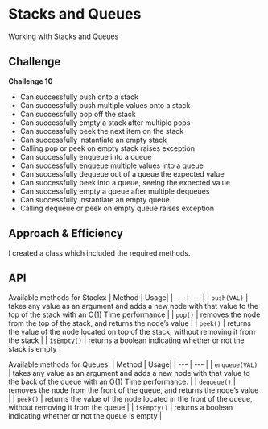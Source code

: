 # Stacks and Queues

Working with Stacks and Queues

## Challenge

**Challenge 10**

* Can successfully push onto a stack
* Can successfully push multiple values onto a stack
* Can successfully pop off the stack
* Can successfully empty a stack after multiple pops
* Can successfully peek the next item on the stack
* Can successfully instantiate an empty stack
* Calling pop or peek on empty stack raises exception
* Can successfully enqueue into a queue
* Can successfully enqueue multiple values into a queue
* Can successfully dequeue out of a queue the expected value
* Can successfully peek into a queue, seeing the expected value
* Can successfully empty a queue after multiple dequeues
* Can successfully instantiate an empty queue
* Calling dequeue or peek on empty queue raises exception

## Approach & Efficiency

I created a class which included the required methods.

## API

Available methods for Stacks:
| Method | Usage|
| --- | --- |
| `push(VAL)` | takes any value as an argument and adds a new node with that value to the top of the stack with an O(1) Time performance |
| `pop()` |  removes the node from the top of the stack, and returns the node’s value |
| `peek()` |  returns the value of the node located on top of the stack, without removing it from the stack |
| `isEmpty()` | returns a boolean indicating whether or not the stack is empty |

Available methods for Queues:
| Method | Usage|
| --- | --- |
| `enqueue(VAL)` |  takes any value as an argument and adds a new node with that value to the back of the queue with an O(1) Time performance. |
| `dequeue()` | removes the node from the front of the queue, and returns the node’s value |
| `peek()` | returns the value of the node located in the front of the queue, without removing it from the queue |
| `isEmpty()` | returns a boolean indicating whether or not the queue is empty |
